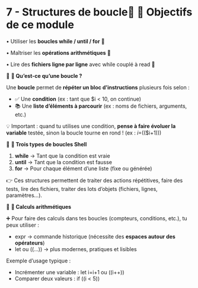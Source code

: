 # 7 - Structures de boucle🎯 **📌 Objectifs de ce module**

• Utiliser les **boucles while / until / for** 🔄

• Maîtriser les **opérations arithmétiques** 🧮

• Lire des **fichiers ligne par ligne** avec while couplé à read 📂



🧠 **🔄 Qu’est-ce qu’une boucle ?**

Une **boucle** permet de **répéter un bloc d’instructions** plusieurs fois selon :

- ✅ Une **condition** (ex : tant que $i < 10, on continue)
- 📚 Une **liste d’éléments à parcourir** (ex : noms de fichiers, arguments, etc.)

💡 Important : quand tu utilises une condition, **pense à faire évoluer la variable** testée, sinon la boucle tourne en rond ! (ex : $i=$(($i+1)))



🔧 **🧪 Trois types de boucles Shell**

1.  **while** → Tant que la condition est vraie
2.  **until** → Tant que la condition est fausse
3.  **for** → Pour chaque élément d’une liste (fixe ou générée)

👉 Ces structures permettent de traiter des actions répétitives, faire des tests, lire des fichiers, traiter des lots d’objets (fichiers, lignes, paramètres...).



🧮 **🧾 Calculs arithmétiques**

➕ Pour faire des calculs dans tes boucles (compteurs, conditions, etc.), tu peux utiliser :

- expr → commande historique (nécessite des **espaces autour des opérateurs**)
- let ou ((...)) → plus modernes, pratiques et lisibles

Exemple d’usage typique :

- Incrémenter une variable : let i=i+1 ou ((i++))
- Comparer deux valeurs : if ((i < 5))
